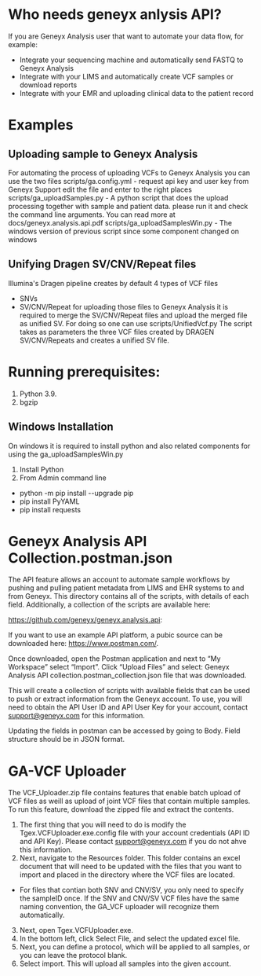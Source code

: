 # Who needs geneyx anlysis API?
If you are Geneyx Analysis user that want to automate your data flow, for example:
- Integrate your sequencing machine and automatically send FASTQ to Geneyx Analysis
- Integrate with your LIMS and automatically create VCF samples or download reports
- Integrate with your EMR and uploading clinical data to the patient record

# Examples
## Uploading sample to Geneyx Analysis
For automating the process of uploading VCFs to Geneyx Analysis you can use the two files
scripts/ga.config.yml  			- request api key and user key from Geneyx Support edit the file and enter to the right places
scripts/ga_uploadSamples.py		- A python script that does the upload processing together with sample and patient data. please run it and check the command line arguments.
You can read more at docs/geneyx.analysis.api.pdf
scripts/ga_uploadSamplesWin.py  - The windows version of previous script since some component changed on windows


## Unifying Dragen SV/CNV/Repeat files
Illumina's Dragen pipeline creates by default 4 types of VCF files
* SNVs
* SV/CNV/Repeat
for uploading those files to Geneyx Analysis it is required to merge the SV/CNV/Repeat files and upload the merged file as unified SV.
For doing so one can use scripts/UnifiedVcf.py
The script takes as parameters the three VCF files created by DRAGEN SV/CNV/Repeats and creates a unified SV file. 

# Running prerequisites:
1.	Python 3.9.
2.	bgzip

## Windows Installation
On windows it is required to install python and also related components for using the ga_uploadSamplesWin.py
1.	Install Python 
2.	From Admin command line
  -	python -m pip install --upgrade pip
  -	pip install PyYAML
  - pip install requests
  
# Geneyx Analysis API Collection.postman.json
The API feature allows an account to automate sample workflows by pushing and pulling patient metadata from LIMS and EHR systems to and from Geneyx. This directory contains all of the scripts, with details of each field. Additionally, a collection of the scripts are available here:

https://github.com/geneyx/geneyx.analysis.api:

If you want to use an example API platform, a pubic source can be downloaded here: https://www.postman.com/.

Once downloaded, open the Postman application and next to “My Workspace” select “Import”. Click “Upload Files” and select: Geneyx Analysis API collection.postman_collection.json file that was downloaded.

This will create a collection of scripts with available fields that can be used to push or extract information from the Geneyx account. To use, you will need to obtain the API User ID and API User Key for your account, contact support@geneyx.com for this information.

Updating the fields in postman can be accessed by going to Body. Field structure should be in JSON format.

# GA-VCF Uploader
The VCF_Uploader.zip file contains features that enable batch upload of VCF files as weill as upload of joint VCF files that contain multiple samples. To run this feature, download the zipped file and extract the contents. 
1. The first thing that you will need to do is modify the Tgex.VCFUploader.exe.config file with your account credentials (API ID and API Key). Please contact support@geneyx.com if you do not ahve this information. 
2. Next, navigate to the Resources folder. This folder contains an excel document that will need to be updated with the files that you want to import and placed in the directory where the VCF files are located. 
* For files that contian both SNV and CNV/SV, you only need to specify the sampleID once. If the SNV and CNV/SV VCF files have the same naming convention, the GA_VCF    uploader will recognize them automatically.  
3. Next, open Tgex.VCFUploader.exe. 
4. In the bottom left, click Select File, and select the updated excel file. 
5. Next, you can define a protocol, which will be applied to all samples, or you can leave the protocol blank. 
6. Select import. 
This will upload all samples into the given account. 





